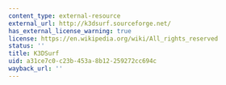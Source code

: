 ```yaml
---
content_type: external-resource
external_url: http://k3dsurf.sourceforge.net/
has_external_license_warning: true
license: https://en.wikipedia.org/wiki/All_rights_reserved
status: ''
title: K3DSurf
uid: a31ce7c0-c23b-453a-8b12-259272cc694c
wayback_url: ''
---
```

